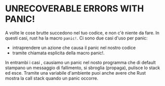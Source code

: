 # UNRECOVERABLE ERRORS WITH PANIC!

A volte le cose brutte succedono nel tuo codice, e non c'è niente da fare.
In questi casi, rust ha la macro ```panic!```. 
Ci sono due casi d'uso per panic:
- intraprendere un azione che causa il panic nel nostro codice 
-  tramite chiamata
esplicita della macro panic!.

In entrambi i casi , causiamo un panic nel nosto programma che di default stampano
un messaggio di fallimento, si sbroglia (propaga), pulisce lo stack ed esce.
Tramite una variabile d'ambiente puoi anche avere che Rust mostra la call stack 
quando un panic occorre.